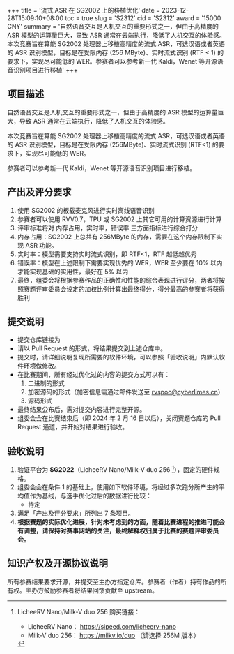 +++
title = '流式 ASR 在 SG2002 上的移植优化'
date = 2023-12-28T15:09:10+08:00
toc = true
slug = 'S2312'
cid = 'S2312'
award = '15000 CNY'
summary = '自然语音交互是人机交互的重要形式之一，但由于高精度的 ASR 模型的运算量巨大，导致 ASR 通常在云端执行，降低了人机交互的体验感。本次竞赛旨在算能 SG2002 处理器上移植高精度的流式 ASR，可选汉语或者英语的 ASR 识别模型，目标是在受限内存 (256 MByte)、实时流式识别 (RTF < 1) 的要求下，实现尽可能低的 WER。参赛者可以参考新一代 Kaldi，Wenet 等开源语音识别项目进行移植'
+++

## 项目描述

自然语音交互是人机交互的重要形式之一，但由于高精度的 ASR 模型的运算量巨大，导致 ASR 通常在云端执行，降低了人机交互的体验感。

本次竞赛旨在算能 SG2002 处理器上移植高精度的流式 ASR，可选汉语或者英语的 ASR 识别模型，目标是在受限内存 (256MByte)、实时流式识别 (RTF<1) 的要求下，实现尽可能低的 WER。

参赛者可以参考新一代 Kaldi，Wenet 等开源语音识别项目进行移植。

## 产出及评分要求

1. 使用 SG2002 的板载麦克风进行实时离线语音识别
2. 参赛者可以使用 RVV0.7，TPU 或 SG2002 上其它可用的计算资源进行计算
3. 评审标准将对 内存占用，实时率，错误率 三方面指标进行综合打分
4. 内存占用：SG2002 上总共有 256MByte 的内存，需要在这个内存限制下实现 ASR 功能。
5. 实时率：模型需要支持实时流式识别，即 RTF<1，RTF 越低越优秀
6. 错误率：模型在上述限制下需要实现优秀的 WER，WER 至少要在 10% 以内才能实现基础的实用性，最好在 5% 以内
7. 最终，组委会将根据参赛作品的正确性和性能的综合表现进行评分，两者将按照赛题评审委员会设定的加权比例计算出最终得分，得分最高的参赛者将获得胜利

## 提交说明

* 提交仓库链接为 <TBA>
* 请以 Pull Request 的形式，将结果提交到上述仓库中。
* 提交时，请详细说明复现所需要的软件环境，可以参照「验收说明」内默认软件环境做修改。
* 在比赛期间，所有经过优化过的内容的提交方式可以有：
  1. 二进制的形式
  2. 加密源码的形式（加密信息需通过邮件发送至 rvspoc@cyberlimes.cn）
  3. 源码形式
* 最终结果公布后，需对提交内容进行完整开源。
* 组委会会在比赛结束后（即 2024 年 2 月 16 日以后），关闭赛题仓库的 Pull Request 通道，并开始对结果进行验收。

## 验收说明

1. 验证平台为 **SG2022**（LicheeRV Nano/Milk-V duo 256 [^1]），固定的硬件规格。
2. 组委会会在条件 1 的基础上，使用如下软件环境，将经过多次跑分所产生的平均值作为基线，与选手优化过后的数据进行比较：
   - 待定
3. 满足「产出及评分要求」所列出 7 条项目。
4. **根据赛题的实际优化进展，针对未考虑到的方面，随着比赛进程的推进可能会有调整，请保持对赛事网站的关注，最终解释权归属于比赛的赛题评审委员会。**

## 知识产权及开源协议说明

所有参赛结果要求开源，并提交至主办方指定仓库。参赛者（作者）持有作品的所有权。主办方鼓励参赛者将结果回馈贡献至 upstream。


[^1]: LicheeRV Nano/Milk-V duo 256 购买链接：
      - LicheeRV Nano： https://sipeed.com/licheerv-nano
      - Milk-V duo 256： https://milkv.io/duo （请选择 256M 版本）
